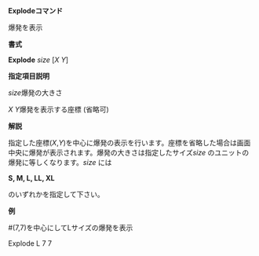 **Explodeコマンド**

爆発を表示

**書式**

**Explode** *size* [*X Y*]

**指定項目説明**

*size*爆発の大きさ

*X Y*爆発を表示する座標 (省略可)

**解説**

指定した座標(*X*,*Y*)を中心に爆発の表示を行います。座標を省略した場合は画面中央に爆発が表示されます。爆発の大きさは指定したサイズ*size* のユニットの爆発に等しくなります。*size* には

**S, M, L, LL, XL**

のいずれかを指定して下さい。

**例**

#(7,7)を中心にしてLサイズの爆発を表示

Explode L 7 7
